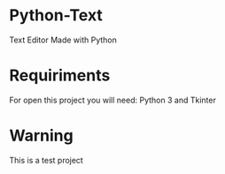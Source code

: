 # Python-Text
Text Editor Made with Python

# Requiriments
For open this project you will need:
Python 3 and
Tkinter

# Warning
This is a test project
